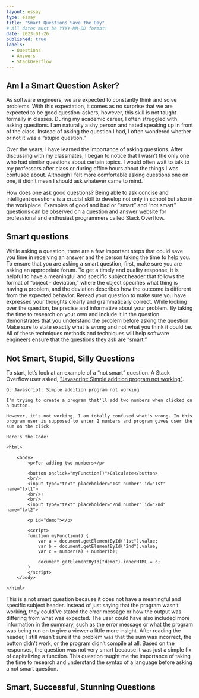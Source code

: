 ```yaml
---
layout: essay
type: essay
title: "Smart Questions Save the Day"
# All dates must be YYYY-MM-DD format!
date: 2023-01-26
published: true
labels:
  - Questions
  - Answers
  - StackOverflow
---
```


## Am I a Smart Question Asker?
As software engineers, we are expected to constantly think and solve problems. With this expectation, it comes as no surprise that we are expected to be good question-askers, however, this skill is not taught formally in classes. During my academic career, I often struggled with asking questions. I am naturally a shy person and hated speaking up in front of the class. Instead of asking the question I had, I often wondered whether or not it was a “stupid question.” 

Over the years, I have learned the importance of asking questions. After discussing with my classmates, I began to notice that I wasn’t the only one who had similar questions about certain topics. I would often wait to talk to my professors after class or during office hours about the things I was confused about. Although I felt more comfortable asking questions one on one, it didn’t mean I should ask whatever came to mind. 

How does one ask good questions? Being able to ask concise and intelligent questions is a crucial skill to develop not only in school but also in the workplace. Examples of good and bad or “smart” and “not smart” questions can be observed on a question and answer website for professional and enthusiast programmers called Stack Overflow.

## Smart questions 
While asking a question, there are a few important steps that could save you time in receiving an answer and the person taking the time to help you. To ensure that you are asking a smart question, first, make sure you are asking an appropriate forum. To get a timely and quality response, it is helpful to have a meaningful and specific subject header that follows the format of “object - deviation,” where the object specifies what thing is having a problem, and the deviation describes how the outcome is different from the expected behavior. Reread your question to make sure you have expressed your thoughts clearly and grammatically correct. While looking over the question, be precise and informative about your problem. By taking the time to research on your own and include it in the question demonstrates that you understand the problem before asking the question. Make sure to state exactly what is wrong and not what you think it could be. All of these techniques methods and techniques will help software engineers ensure that the questions they ask are “smart.”

## Not Smart, Stupid, Silly Questions
To start, let’s look at an example of a “not smart” question. A Stack Overflow user asked, ["Javascript: Simple addition program not working"](https://stackoverflow.com/questions/32562260/javascript-simple-addition-program-not-working). 

```
Q: Javascript: Simple addition program not working

I'm trying to create a program that'll add two numbers when clicked on a button.

However, it's not working, I am totally confused what's wrong. In this program user is supposed to enter 2 numbers and program gives user the sum on the click

Here's the Code:

<html>

    <body>
        <p>For adding two numbers</p>

        <button onclick="myFunction()">Calculate</button>
        <br/>
        <input type="text" placeholder="1st number" id="1st" name="txt1">
        <br/>+
        <br/>
        <input type="text" placeholder="2nd number" id="2nd" name="txt2">

        <p id="demo"></p>

        <script>
        function myFunction() {
            var a = document.getElementById("1st").value;
            var b = document.getElementById("2nd").value;
            var c = number(a) + number(b);

            document.getElementById("demo").innerHTML = c;
        }
        </script>
    </body>

</html>
```

This is a not smart question because it does not have a meaningful and specific subject header. Instead of just saying that the program wasn’t working, they could’ve stated the error message or how the output was differing from what was expected. The user could have also included more information in the summary, such as the error message or what the program was being run on to give a viewer a little more insight. After reading the header, I still wasn’t sure if the problem was that the sum was incorrect, the button didn’t work, or the program didn’t compile at all. Based on the responses, the question was not very smart because it was just a simple fix of capitalizing a function. This question taught me the importance of taking the time to research and understand the syntax of a language before asking a not smart question.

## Smart, Successful, Stunning Questions

